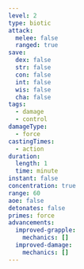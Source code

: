 ```yaml
---
level: 2
type: biotic
attack:
  melee: false
  ranged: true
save:
  dex: false
  str: false
  con: false
  int: false
  wis: false
  cha: false
tags:
  - damage
  - control
damageType:
  - force
castingTimes:
  - action
duration:
  length: 1
  time: minute
instant: false
concentration: true
range: 60
aoe: false
detonates: false
primes: force
advancements:
  improved-grapple:
    mechanics: []
  improved-damage:
    mechanics: []
---
```

